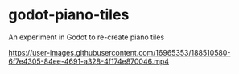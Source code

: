# godot-piano-tiles

An experiment in Godot to re-create piano tiles

https://user-images.githubusercontent.com/16965353/188510580-6f7e4305-84ee-4691-a328-4f174e870046.mp4
